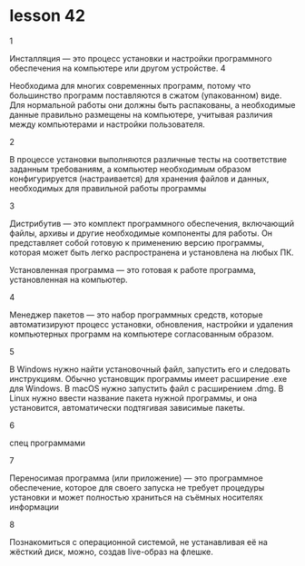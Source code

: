 # lesson 42

1 

Инсталляция — это процесс установки и настройки программного обеспечения на компьютере или другом устройстве. 4

Необходима для многих современных программ, потому что большинство программ поставляются в сжатом (упакованном) виде. Для нормальной работы они должны быть распакованы, а необходимые данные правильно размещены на компьютере, учитывая различия между компьютерами и настройки пользователя.

2

В процессе установки выполняются различные тесты на соответствие заданным требованиям, а компьютер необходимым образом конфигурируется (настраивается) для хранения файлов и данных, необходимых для правильной работы программы

3

Дистрибутив — это комплект программного обеспечения, включающий файлы, архивы и другие необходимые компоненты для работы. Он представляет собой готовую к применению версию программы, которая может быть легко распространена и установлена на любых ПК. 

Установленная программа — это готовая к работе программа, установленная на компьютер.

4

Менеджер пакетов — это набор программных средств, которые автоматизируют процесс установки, обновления, настройки и удаления компьютерных программ на компьютере согласованным образом.

5

В Windows нужно найти установочный файл, запустить его и следовать инструкциям. Обычно установщик программы имеет расширение .exe для Windows. В macOS нужно запустить файл с расширением .dmg.  В Linux нужно ввести название пакета нужной программы, и она установится, автоматически подтягивая зависимые пакеты.

6

спец программами

7

Переносимая программа (или приложение) — это программное обеспечение, которое для своего запуска не требует процедуры установки и может полностью храниться на съёмных носителях информации

8

Познакомиться с операционной системой, не устанавливая её на жёсткий диск, можно, создав live-образ на флешке.






